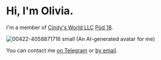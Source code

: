 # Hi, I'm Olivia.

I'm a member of [Cindy's World LLC](https://www.cindysworld.llc/) [Pod 18](https://www.cindysworld.llc/pod-18/).

![00422-4058871716 small](https://github.com/olivia3215/olivia3215/assets/159092139/38b203ca-3bee-4438-add2-833bf552dc55)
(An AI-generated avatar for me)

You can contact me [on Telegram](https://t.me/olivia_3215) or [by email](mailto:olivia3215@cindysworld.org).
